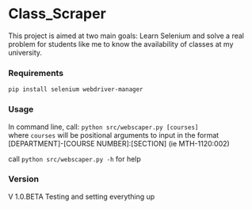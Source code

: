 # Class_Scraper
This project is aimed at two main goals: Learn Selenium and solve a real problem for students like me to know the availability of classes at my university.


### Requirements
`pip install selenium webdriver-manager`

### Usage
In command line, call:
`python src/webscaper.py [courses]`  
where `courses` will be positional arguments to input in the format [DEPARTMENT]-[COURSE NUMBER]:[SECTION] (ie MTH-1120:002)

call `python src/webscaper.py -h` for help

### Version
V 1.0.BETA
Testing and setting everything up